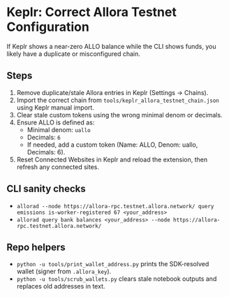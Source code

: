 # Keplr: Correct Allora Testnet Configuration

If Keplr shows a near-zero ALLO balance while the CLI shows funds, you likely have a duplicate or misconfigured chain.

## Steps
1. Remove duplicate/stale Allora entries in Keplr (Settings → Chains).
2. Import the correct chain from `tools/keplr_allora_testnet_chain.json` using Keplr manual import.
3. Clear stale custom tokens using the wrong minimal denom or decimals.
4. Ensure ALLO is defined as:
   - Minimal denom: `uallo`
   - Decimals: `6`
   - If needed, add a custom token (Name: ALLO, Denom: uallo, Decimals: 6).
5. Reset Connected Websites in Keplr and reload the extension, then refresh any connected sites.

## CLI sanity checks
- `allorad --node https://allora-rpc.testnet.allora.network/ query emissions is-worker-registered 67 <your_address>`
- `allorad query bank balances <your_address> --node https://allora-rpc.testnet.allora.network/`

## Repo helpers
- `python -u tools/print_wallet_address.py` prints the SDK-resolved wallet (signer from `.allora_key`).
- `python -u tools/scrub_wallets.py` clears stale notebook outputs and replaces old addresses in text.
